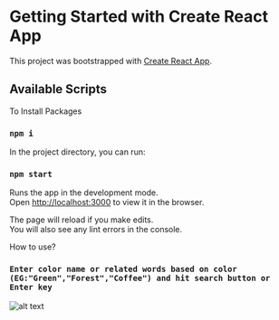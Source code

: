 # Getting Started with Create React App

This project was bootstrapped with [Create React App](https://github.com/facebook/create-react-app).

## Available Scripts

To Install Packages

### `npm i`

In the project directory, you can run:

### `npm start`

Runs the app in the development mode.\
Open [http://localhost:3000](http://localhost:3000) to view it in the browser.

The page will reload if you make edits.\
You will also see any lint errors in the console.

How to use?

### `Enter color name or related words based on color (EG:"Green","Forest","Coffee") and hit search button or Enter key`

![alt text](https://imgur.com/a/DdpQLuF)
